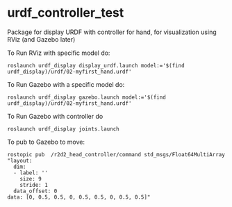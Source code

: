 # urdf_controller_test
Package for display URDF with controller for hand, for visualization using RViz (and Gazebo later)

To Run RViz with specific model do: 

	roslaunch urdf_display display_urdf.launch model:='$(find urdf_display)/urdf/02-myfirst_hand.urdf'

To Run Gazebo with a specific model do: 

	roslaunch urdf_display gazebo.launch model:='$(find urdf_display)/urdf/02-myfirst_hand.urdf'

To Run Gazebo with controller do 
	
	roslaunch urdf_display joints.launch 

To pub to Gazebo to move:

	rostopic pub  /r2d2_head_controller/command std_msgs/Float64MultiArray "layout:
	  dim:
	  - label: ''
	    size: 9
	    stride: 1
	  data_offset: 0
	data: [0, 0.5, 0.5, 0, 0.5, 0.5, 0, 0.5, 0.5]"